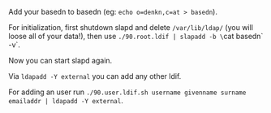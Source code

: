 Add your basedn to basedn (eg: `echo o=denkn,c=at > basedn`).

For initialization, first shutdown slapd and delete `/var/lib/ldap/` (you will loose all of your data!),
then use `./90.root.ldif | slapadd -b \`cat basedn\` -v`.

Now you can start slapd again.

Via `ldapadd -Y external` you can add any other ldif.

For adding an user run `./90.user.ldif.sh username givenname surname emailaddr | ldapadd -Y external`.
